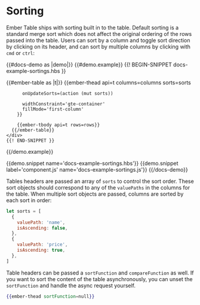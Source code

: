 # Sorting

Ember Table ships with sorting built in to the table. Default sorting is a
standard merge sort which does not affect the original ordering of the rows
passed into the table. Users can sort by a column and toggle sort direction by
clicking on its header, and can sort by multiple columns by clicking with `cmd`
or `ctrl`:

{{#docs-demo as |demo|}}
  {{#demo.example}}
    {{! BEGIN-SNIPPET docs-example-sortings.hbs }}
    <div class="demo-container">
      {{#ember-table as |t|}}
        {{ember-thead
          api=t
          columns=columns
          sorts=sorts

          onUpdateSorts=(action (mut sorts))

          widthConstraint='gte-container'
          fillMode='first-column'
        }}

        {{ember-tbody api=t rows=rows}}
      {{/ember-table}}
    </div>
    {{! END-SNIPPET }}
  {{/demo.example}}

  {{demo.snippet name='docs-example-sortings.hbs'}}
  {{demo.snippet label='component.js' name='docs-example-sortings.js'}}
{{/docs-demo}}

Tables headers are passed an array of `sorts` to control the sort order. These
sort objects should correspond to any of the `valuePaths` in the columns for the
table. When multiple sort objects are passed, columns are sorted by each sort
in order:

```js
let sorts = [
  {
    valuePath: 'name',
    isAscending: false,
  },
  {
    valuePath: 'price',
    isAscending: true,
  },
]
```

Table headers can be passed a `sortFunction` and `compareFunction` as well. If
you want to sort the content of the table asynchronously, you can unset the
`sortFunction` and handle the async request yourself.

```hbs
{{ember-thead sortFunction=null}}
```
